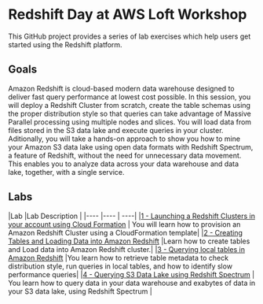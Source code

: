 # Redshift Day at AWS Loft Workshop
This GitHub project provides a series of lab exercises which help users get started using the Redshift platform.

## Goals
Amazon Redshift is cloud-based modern data warehouse designed to deliver fast query performance at lowest cost possible. In this session, you will deploy a Redshift Cluster from scratch, create the table schemas using the proper distribution style so that queries can take advantage of Massive Parallel processing using multiple nodes and slices. You will load data from files stored in the S3 data lake and execute queries in your cluster. Aditionally, you will take a hands-on approach to show you how to mine your Amazon S3 data lake using open data formats with Redshift Spectrum, a feature of Redshift, without the need for unnecessary data movement. This enables you to analyze data across your data warehouse and data lake, together, with a single service.

## Labs
|Lab  |Lab Description |
|---- |---- | ----|
|[1 - Launching a Redshift Clusters in your account using Cloud Formation](Lab1/README.md)                 | You will learn how to provision an Amazon Redshift Cluster using a CloudFormation template|
|[2 - Creating Tables and Loading Data into Amazon Redshift](Lab2/README.md)           |Learn how to create tables and Load data into Amazon Redshift cluster.|
|[3 - Querying local tables in Amazon Redshift](Lab3/README.md)        |You learn how to retrieve table metadata to check distribution style, run queries in local tables, and how to identify slow performance queries|
|[4 - Querying S3 Data Lake using Redshift Spectrum](lab4/README.md)      | You learn how to query data in your data warehouse and exabytes of data in your S3 data lake, using Redshift Spectrum |

